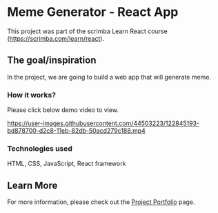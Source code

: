 # Meme Generator - React App

This project was part of the scrimba Learn React course (https://scrimba.com/learn/react).

## The goal/inspiration

In the project, we are going to build a web app that will generate meme.

### How it works?

Please click below demo video to view.

https://user-images.githubusercontent.com/44503223/122845193-bd878700-d2c8-11eb-82db-50acd279c188.mp4

### Technologies used

HTML, CSS, JavaScript, React framework


## Learn More

For more information, please check out the [Project Portfolio](https://tingting0618.github.io) page.
